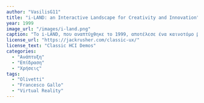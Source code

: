 ```yaml
---
author: "VasilisG11"
title: "i-LAND: an Interactive Landscape for Creativity and Innovation"
year: 1999
image_url: "/images/i-land.png"
caption: "Το i-LAND, που αναπτύχθηκε τo 1999, αποτέλεσε ένα καινοτόμο βήμα στον τομέα της συνεργασίας και της δημιουργικότητας. Σχεδιασμένο για να διευκολύνει τη διαδραστική συμμετοχή, το i-LAND επέτρεψε σε ομάδες να αλληλεπιδρούν και να μοιράζονται ιδέες σε ένα δυναμικό περιβάλλον. Χρησιμοποιώντας προηγμένες τεχνολογίες, η πλατφόρμα αυτή διαμόρφωσε νέες προσεγγίσεις στη διαδικασία σχεδίασης και ανάπτυξης προϊόντων, επηρεάζοντας την εξέλιξη των εργαλείων συνεργασίας που ακολούθησαν. Με την καινοτόμα προσέγγισή του, το i-LAND άφησε ένα ανεξίτηλο αποτύπωμα στον τομέα της ψηφιακής συνεργασίας."
license_url: "https://jackrusher.com/classic-ux/"
license_text: "Classic HCI Demos"
categories:
  - "Ανάπτυξη"
  - "Επίδραση"
  - "Χρήσεις"
tags:
  - "Olivetti"
  - "Francesco Gallo"
  - "Virtual Reality"
---
```

